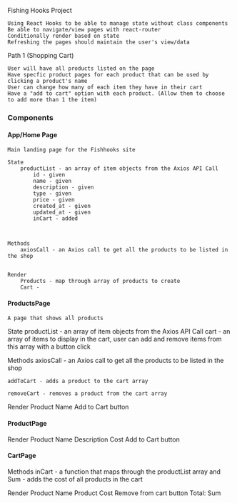 Fishing Hooks Project

    Using React Hooks to be able to manage state without class components
    Be able to navigate/view pages with react-router
    Conditionally render based on state
    Refreshing the pages should maintain the user's view/data

Path 1 (Shopping Cart)

    User will have all products listed on the page
    Have specfic product pages for each product that can be used by clicking a product's name
    User can change how many of each item they have in their cart
    Have a "add to cart" option with each product. (Allow them to choose to add more than 1 the item)

### Components

#### App/Home Page
    Main landing page for the Fishhooks site

    State
        productList - an array of item objects from the Axios API Call
            id - given
            name - given
            description - given
            type - given
            price - given
            created_at - given
            updated_at - given
            inCart - added



    Methods
        axiosCall - an Axios call to get all the products to be listed in the shop


    Render
        Products - map through array of products to create
        Cart - 


#### ProductsPage
    A page that shows all products

State
    productList - an array of item objects from the Axios API Call
    cart - an array of items to display in the cart, user can add and remove items from this array with a button click



Methods
    axiosCall - an Axios call to get all the products to be listed in the shop

    addToCart - adds a product to the cart array

    removeCart - removes a product from the cart array


Render
Product Name
Add to Cart button


#### ProductPage

Render
    Product Name
    Description
    Cost
    Add to Cart button

#### CartPage

Methods
inCart - a function that maps through the productList array and 
Sum - adds the cost of all products in the cart


Render
Product Name
Product Cost
Remove from cart button
Total: Sum

